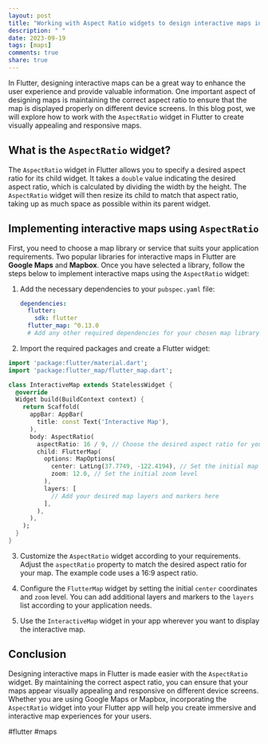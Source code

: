 ```yaml
---
layout: post
title: "Working with Aspect Ratio widgets to design interactive maps in Flutter"
description: " "
date: 2023-09-19
tags: [maps]
comments: true
share: true
---
```


In Flutter, designing interactive maps can be a great way to enhance the user experience and provide valuable information. One important aspect of designing maps is maintaining the correct aspect ratio to ensure that the map is displayed properly on different device screens. In this blog post, we will explore how to work with the `AspectRatio` widget in Flutter to create visually appealing and responsive maps.

## What is the `AspectRatio` widget?

The `AspectRatio` widget in Flutter allows you to specify a desired aspect ratio for its child widget. It takes a `double` value indicating the desired aspect ratio, which is calculated by dividing the width by the height. The `AspectRatio` widget will then resize its child to match that aspect ratio, taking up as much space as possible within its parent widget.

## Implementing interactive maps using `AspectRatio`

First, you need to choose a map library or service that suits your application requirements. Two popular libraries for interactive maps in Flutter are **Google Maps** and **Mapbox**. Once you have selected a library, follow the steps below to implement interactive maps using the `AspectRatio` widget:

1. Add the necessary dependencies to your `pubspec.yaml` file:

   ```yaml
   dependencies:
     flutter:
       sdk: flutter
     flutter_map: ^0.13.0
     # Add any other required dependencies for your chosen map library
   ```

2. Import the required packages and create a Flutter widget:

```dart
import 'package:flutter/material.dart';
import 'package:flutter_map/flutter_map.dart';

class InteractiveMap extends StatelessWidget {
  @override
  Widget build(BuildContext context) {
    return Scaffold(
      appBar: AppBar(
        title: const Text('Interactive Map'),
      ),
      body: AspectRatio(
        aspectRatio: 16 / 9, // Choose the desired aspect ratio for your map
        child: FlutterMap(
          options: MapOptions(
            center: LatLng(37.7749, -122.4194), // Set the initial map coordinates
            zoom: 12.0, // Set the initial zoom level
          ),
          layers: [
            // Add your desired map layers and markers here
          ],
        ),
      ),
    );
  }
}
```

3. Customize the `AspectRatio` widget according to your requirements. Adjust the `aspectRatio` property to match the desired aspect ratio for your map. The example code uses a 16:9 aspect ratio.

4. Configure the `FlutterMap` widget by setting the initial `center` coordinates and `zoom` level. You can add additional layers and markers to the `layers` list according to your application needs.

5. Use the `InteractiveMap` widget in your app wherever you want to display the interactive map.

## Conclusion

Designing interactive maps in Flutter is made easier with the `AspectRatio` widget. By maintaining the correct aspect ratio, you can ensure that your maps appear visually appealing and responsive on different device screens. Whether you are using Google Maps or Mapbox, incorporating the `AspectRatio` widget into your Flutter app will help you create immersive and interactive map experiences for your users.

#flutter #maps